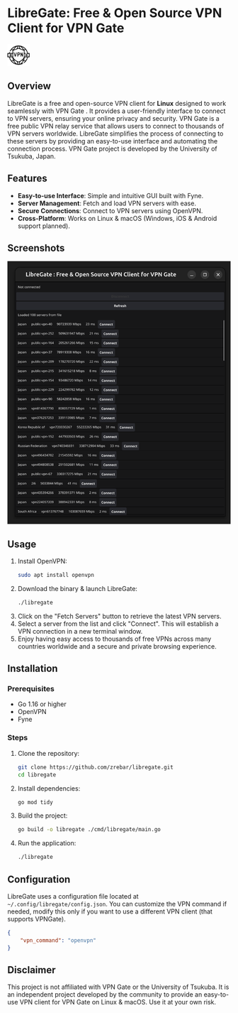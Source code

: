 # LibreGate: Free & Open Source VPN Client for VPN Gate

<img src=./icon.png width="50" alt="Free & Open Source VPN Gate (VPNGate) Client for Linux & macOS">

## Overview

LibreGate is a free and open-source VPN client for **Linux** designed to work seamlessly with VPN Gate . It provides a user-friendly interface to connect to VPN servers, ensuring your online privacy and security.
VPN Gate is a free public VPN relay service that allows users to connect to thousands of VPN servers worldwide. LibreGate simplifies the process of connecting to these servers by providing an easy-to-use interface and automating the connection process. 
VPN Gate project is developed by the University of Tsukuba, Japan.
## Features

- **Easy-to-use Interface**: Simple and intuitive GUI built with Fyne.
- **Server Management**: Fetch and load VPN servers with ease.
- **Secure Connections**: Connect to VPN servers using OpenVPN.
- **Cross-Platform**: Works on Linux & macOS (Windows, iOS & Android support planned).

## Screenshots

![Screenshot 1](./assets/LibreGate-VPN-Linux.png "Linux VPN Client for VPN Gate")

[//]: # (![Screenshot 2]&#40;path/to/screenshot2.png&#41;)

## Usage

1. Install OpenVPN:
    ```sh
    sudo apt install openvpn
    ```
2. Download the binary & launch LibreGate:
    ```sh
    ./libregate
    ```
2. Click on the "Fetch Servers" button to retrieve the latest VPN servers.
3. Select a server from the list and click "Connect". This will establish a VPN connection in a new terminal window.
4. Enjoy having easy access to thousands of free VPNs across many countries worldwide and a secure and private browsing experience.

## Installation

### Prerequisites

- Go 1.16 or higher
- OpenVPN
- Fyne

### Steps

1. Clone the repository:
    ```sh
    git clone https://github.com/zrebar/libregate.git
    cd libregate
    ```

2. Install dependencies:
    ```sh
    go mod tidy
    ```

3. Build the project:
    ```sh
    go build -o libregate ./cmd/libregate/main.go
    ```

4. Run the application:
    ```sh
    ./libregate
    ```


## Configuration

LibreGate uses a configuration file located at `~/.config/libregate/config.json`. You can customize the VPN command if needed, modify this only if you want to use a different VPN client (that supports VPNGate).

```json
{
    "vpn_command": "openvpn"
}
```
## Disclaimer

This project is not affiliated with VPN Gate or the University of Tsukuba. It is an independent project developed by the community to provide an easy-to-use VPN client for VPN Gate on Linux & macOS. Use it at your own risk.